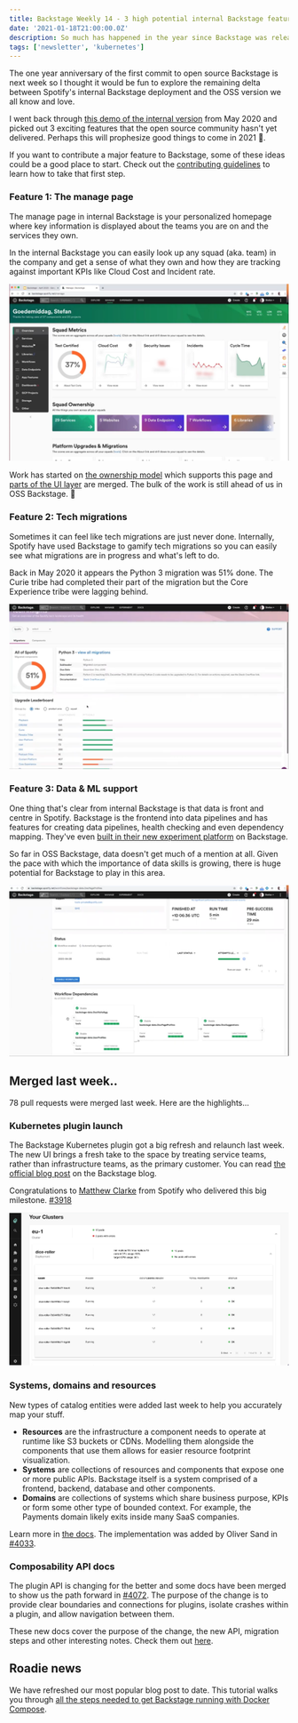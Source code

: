```yaml
---
title: Backstage Weekly 14 - 3 high potential internal Backstage features
date: '2021-01-18T21:00:00.0Z'
description: So much has happened in the year since Backstage was released. Let's look forward to see what the future might have in store.
tags: ['newsletter', 'kubernetes']
---
```


The one year anniversary of the first commit to open source Backstage is next week so I thought it would be fun to explore the remaining delta between Spotify's internal Backstage deployment and the OSS version we all know and love.

I went back through [this demo of the internal version](https://youtu.be/1XtJ5FAOjPk) from May 2020 and picked out 3 exciting features that the open source community hasn't yet delivered. Perhaps this will prophesize good things to come in 2021 🙏.

If you want to contribute a major feature to Backstage, some of these ideas could be a good place to start. Check out the [contributing guidelines](https://github.com/backstage/backstage/blob/master/CONTRIBUTING.md) to learn how to take that first step.

### Feature 1: The manage page

The manage page in internal Backstage is your personalized homepage where key information is displayed about the teams you are on and the services they own.

In the internal Backstage you can easily look up any squad (aka. team) in the company and get a sense of what they own and how they are tracking against important KPIs like Cloud Cost and Incident rate.

![A page showing squad metrics such as cloud cost and the number of active security issues](./manage-page.png)

Work has started on [the ownership model](https://github.com/backstage/backstage/issues/4089) which supports this page and [parts of the UI layer](https://github.com/backstage/backstage/pull/3448) are merged. The bulk of the work is still ahead of us in OSS Backstage. 🔨

### Feature 2: Tech migrations

Sometimes it can feel like tech migrations are just never done. Internally, Spotify have used Backstage to gamify tech migrations so you can easily see what migrations are in progress and what's left to do.

Back in May 2020 it appears the Python 3 migration was 51% done. The Curie tribe had completed their part of the migration but the Core Experience tribe were lagging behind.

![The status of the Python 3 migration with a leaderboard broken down by tribe](./tech-migrations.png)

### Feature 3: Data & ML support

One thing that's clear from internal Backstage is that data is front and centre in Spotify. Backstage is the frontend into data pipelines and has features for creating data pipelines, health checking and even dependency mapping. They've even [built in their new experiment platform](https://engineering.atspotify.com/2020/10/29/spotifys-new-experimentation-platform-part-1/) on Backstage.

So far in OSS Backstage, data doesn't get much of a mention at all. Given the pace with which the importance of data skills is growing, there is huge potential for Backstage to play in this area.

![A Backstage page showing the status and dependencies of a workflow or data pipeline inside Spotify](./workflow-dependencies.png)

## Merged last week..

78 pull requests were merged last week. Here are the highlights...

### Kubernetes plugin launch

The Backstage Kubernetes plugin got a big refresh and relaunch last week. The new UI brings a fresh take to the space by treating service teams, rather than infrastructure teams, as the primary customer. You can read [the official blog post](https://backstage.io/blog/2021/01/12/new-backstage-feature-kubernetes-for-service-owners) on the Backstage blog.

Congratulations to [Matthew Clarke](https://github.com/mclarke47) from Spotify who delivered this big milestone. [#3918](https://github.com/backstage/backstage/pull/3918)

![Kubernetes UI showing the dice-roller service and the pods it has running in the eu-1 cluster](./backstage-k8s-2-deployments.png)

### Systems, domains and resources

New types of catalog entities were added last week to help you accurately map your stuff.

- **Resources** are the infrastructure a component needs to operate at runtime like S3 buckets or CDNs. Modelling them alongside the components that use them allows for easier resource footprint visualization.
- **Systems** are collections of resources and components that expose one or more public APIs. Backstage itself is a system comprised of a frontend, backend, database and other components.
- **Domains** are collections of systems which share business purpose, KPIs or form some other type of bounded context. For example, the Payments domain likely exits inside many SaaS companies.

Learn more in [the docs](https://backstage.io/docs/features/software-catalog/system-model). The implementation was added by Oliver Sand in [#4033](https://github.com/backstage/backstage/pull/4033).

### Composability API docs

The plugin API is changing for the better and some docs have been merged to show us the path forward in [#4072](https://github.com/backstage/backstage/pull/4072). The purpose of the change is to provide clear boundaries and connections for plugins, isolate crashes within a plugin, and allow navigation between them.

These new docs cover the purpose of the change, the new API, migration steps and other interesting notes. Check them out [here](https://backstage.io/docs/plugins/composability).

## Roadie news

We have refreshed our most popular blog post to date. This tutorial walks you through [all the steps needed to get Backstage running with Docker Compose](/blog/backstage-docker-service-catalog/).
